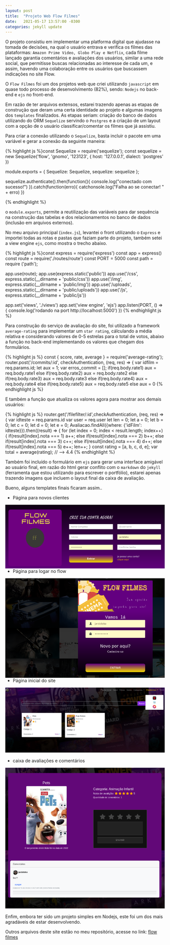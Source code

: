 ```yaml
---
layout: post
title:  "Projeto Web Flow Filmes"
date:   2021-05-17 13:57:00 -0300
categories: jekyll update
--- 
```


O projeto consistiu em implementar uma platforma digital que ajudasse na tomada de decisões, na qual o usuário entrava e verifica os filmes das plataformas: `Amazon Prime Video, Globo Play e Netflix`, cada filme lançado garantia comentários e avaliações dos usuários, similar a uma rede social, que permitisse buscas relacionadas ao interesse de cada um, e assim, havendo uma colaboração entre os usuários que buscassem indicações no site Flow.

O `Flow Filmes` foi um dos projetos web que criei utilizando `javascript` em quase todo processo de desenvolvimento (82%), sendo: `Nodejs` no back-end e `ejs` no front-end.  

Em razão de ter arquivos extensos, estarei trazendo apenas as etapas de construção que deram uma certa identidade ao projeto e algumas imagens dos `templates` finalizados. As etapas seriam: criação do banco de dados utilizando do ORM `Sequelize` servindo o `Postgres` e a criação de um layout com a opção de o usuário classificar/comentar os filmes que já assistiu.


Para criar a conexão utilizando o `Sequelize`, basta incluir o pacote em uma variável e gerar a conexão da seguinte maneira:

{% highlight js %}const Sequelize = require('sequelize');
const sequelize = new Sequelize('flow', 'gnomo', '123123', {
    host: '127.0.0.1',
    dialect: 'postgres'
})

module.exports = {
    Sequelize: Sequelize,
    sequelize: sequelize
};

sequelize.authenticate().then(function(){
    console.log("conectado com sucesso!")
}).catch(function(erro){
    catchonsole.log("Falha ao se conectar! " + erro)
}) 

{% endhighlight %} 

o `module.exports`, permite a reutilização das variáveis para dar sequência na construção das tabelas e dos relacionamentos no banco de dados (inclusão em arquivos externos).

No meu arquivo principal (`index.js`), levantei o front utilizando o `Express` e importei todas as rotas e pastas que faziam parte do projeto, também setei a view engine `ejs`, como mostra o trecho abaixo.

{% highlight js %}const express = require('express')
const app = express()
const route = require('./routes/route')
const PORT = 5000
const path = require ('path');

app.use(route);
app.use(express.static('public'))
app.use('/css', express.static(__dirname + 'public/css'))
app.use('/img', express.static(__dirname + 'public/img'))
app.use('/uploads', express.static(__dirname + 'public/uploads'))
app.use('/js', express.static(__dirname + 'public/js'))

app.set('views', './views')
app.set('view engine', 'ejs')
app.listen(PORT, () => {
    console.log('rodando na port http://localhost:5000')
})
{% endhighlight js %}

Para construção do serviço de avaliação do site, foi utilizado a framework `average-rating` para implementar um `star rating`, cálculando a média relativa e considerando valores de 0-5 estrelas para o total de votos, abaixo a função no back-end implementando os valores que chegam dos formulários.

{% highlight js %}
const {	score, rate, average } = require('average-rating');
router.post('/commits/:id', checkAuthentication, (req, res) => {
	var idfilm = req.params.id;
	let aux = 1;
	var erros_commit = [];
	if(req.body.rate1) aux = req.body.rate1
	else if(req.body.rate2) aux = req.body.rate2
	else if(req.body.rate3) aux = req.body.rate3
	else if(req.body.rate4) aux = req.body.rate4
	else if(req.body.rate5) aux = req.body.rate5
	else aux = 0
{% endhighlight js %}

E também a função que atualiza os valores agora para mostrar aos demais usuários:

{% highlight js %}
router.get('/filefilter/:id',checkAuthentication, (req, res) => {
	var idteste = req.params.id
	var user = req.user
	let len = 0;
	let a = 0;
	let b = 0;
	let c = 0;
	let d = 0;
	let e = 0;
	Avaliacao.findAll({where: {'idFilm': idteste}}).then((result) => {
		for (let index = 0; index < result.length; index++) {
			if(result[index].nota === 1) a++;
			else if(result[index].nota === 2) b++;
			else if(result[index].nota === 3) c++;
			else if(result[index].nota === 4) d++;
			else if(result[index].nota === 5) e++;
			len++;
		}
		const rating = [a, b, c, d, e];
		var total = average(rating); // --> 4.4
{% endhighlight %}

Também foi incluído o formulário em `ejs` para gerar uma interface amigável ao usuário final, em razão do html gerar conflito com o `markdown` do `jekyll` (ferramenta que estou utilizando para escrever o portfólio), estarei apenas trazendo imagens que incluem o layout final da caixa de avaliação.

Bueno, alguns templates finais ficaram assim..

* Página para novos clientes

<img src="https://raw.githubusercontent.com/jardeleko/flow/main/printscreen/create.png?token=GHSAT0AAAAAABT2BNMSUGVOX2HXPV6V4Y3UYTE34OQ"  style="float:right">

* Página para logar no flow

<img src="https://raw.githubusercontent.com/jardeleko/flow/main/printscreen/login.png?token=GHSAT0AAAAAABT2BNMT56ZJMKUUNUCH535KYTE37XA"  style="float:right">

* Página inicial do site

<img src="https://raw.githubusercontent.com/jardeleko/flow/main/printscreen/main.png">

* caixa de avaliações e comentários

<img src="https://raw.githubusercontent.com/jardeleko/flow/main/printscreen/page.png">

Enfim, embora ter sido um projeto simples em Nodejs, este foi um dos mais agradáveis de estar desenvolvendo.

Outros arquivos deste site estão no meu repositório, acesse no link: [flow filmes][flow filmes]

[flow filmes]: https://github.com/jardeleko/flow